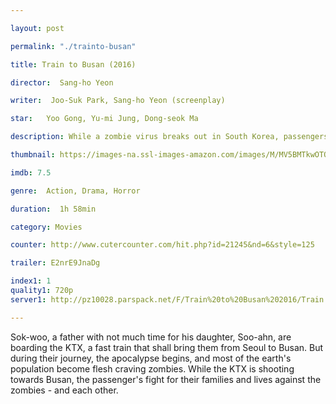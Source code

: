 ```yaml
---

layout: post

permalink: "./trainto-busan"

title: Train to Busan (2016)

director:  Sang-ho Yeon

writer:  Joo-Suk Park, Sang-ho Yeon (screenplay)

star:   Yoo Gong, Yu-mi Jung, Dong-seok Ma 

description: While a zombie virus breaks out in South Korea, passengers struggle to survive on the train from Seoul to Busan.

thumbnail: https://images-na.ssl-images-amazon.com/images/M/MV5BMTkwOTQ4OTg0OV5BMl5BanBnXkFtZTgwMzQyOTM0OTE@._V1_QL50_.jpg

imdb: 7.5

genre:  Action, Drama, Horror 

duration:  1h 58min

category: Movies

counter: http://www.cutercounter.com/hit.php?id=21245&nd=6&style=125

trailer: E2nrE9JnaDg

index1: 1
quality1: 720p
server1: http://pz10028.parspack.net/F/Train%20to%20Busan%202016/Train.To.Busan.2016.720p.HDrip.Ganool-%5BBi-3-Seda.Ir%5D.mkv

---
```


Sok-woo, a father with not much time for his daughter, Soo-ahn, are boarding the KTX, a fast train that shall bring them from Seoul to Busan. But during their journey, the apocalypse begins, and most of the earth's population become flesh craving zombies. While the KTX is shooting towards Busan, the passenger's fight for their families and lives against the zombies - and each other.